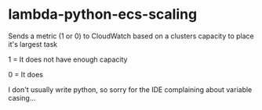 # lambda-python-ecs-scaling
Sends a metric (1 or 0) to CloudWatch based on a clusters capacity to place it's largest task

1 = It does not have enough capacity

0 = It does

I don't usually write python, so sorry for the IDE complaining about variable casing...
